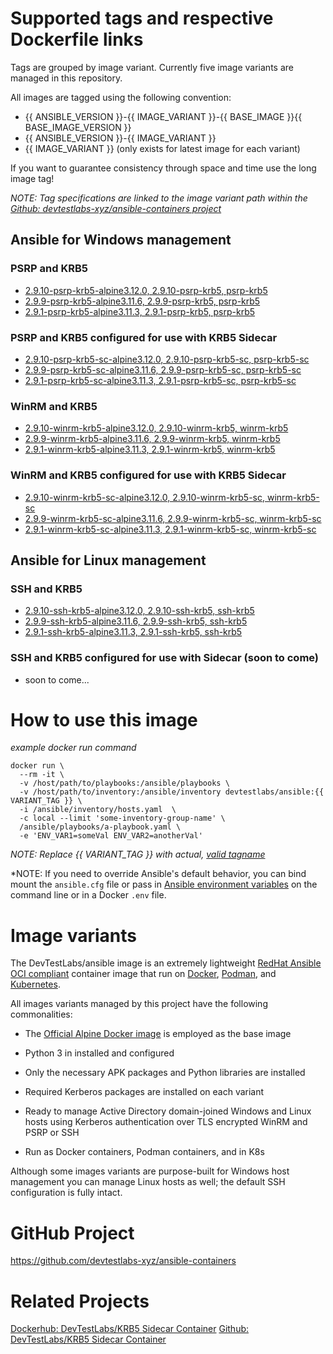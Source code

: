 # Supported tags and respective Dockerfile links
Tags are grouped by image variant. Currently five image variants are managed in this repository.

All images are tagged using the following convention:
* {{ ANSIBLE_VERSION }}-{{ IMAGE_VARIANT }}-{{ BASE_IMAGE }}{{ BASE_IMAGE_VERSION }}
* {{ ANSIBLE_VERSION }}-{{ IMAGE_VARIANT }}
* {{ IMAGE_VARIANT }} (only exists for latest image for each variant)

If you want to guarantee consistency through space and time use the long image tag!

*NOTE: Tag specifications are linked to the image variant path within the [Github: devtestlabs-xyz/ansible-containers project](https://github.com/devtestlabs-xyz/ansible-containers)*

## Ansible for Windows management
### PSRP and KRB5
* [2.9.10-psrp-krb5-alpine3.12.0, 2.9.10-psrp-krb5, psrp-krb5](https://github.com/devtestlabs-xyz/ansible-containers/tree/master/dockerfiles/ansible-psrp-krb5)
* [2.9.9-psrp-krb5-alpine3.11.6, 2.9.9-psrp-krb5, psrp-krb5](https://github.com/devtestlabs-xyz/ansible-containers/tree/master/dockerfiles/ansible-psrp-krb5)
* [2.9.1-psrp-krb5-alpine3.11.3, 2.9.1-psrp-krb5, psrp-krb5](https://github.com/devtestlabs-xyz/ansible-containers/tree/master/dockerfiles/ansible-psrp-krb5)

### PSRP and KRB5 configured for use with KRB5 Sidecar
* [2.9.10-psrp-krb5-sc-alpine3.12.0, 2.9.10-psrp-krb5-sc, psrp-krb5-sc](https://github.com/devtestlabs-xyz/ansible-containers/tree/master/dockerfiles/ansible-psrp-krb5-sc)
* [2.9.9-psrp-krb5-sc-alpine3.11.6, 2.9.9-psrp-krb5-sc, psrp-krb5-sc](https://github.com/devtestlabs-xyz/ansible-containers/tree/master/dockerfiles/ansible-psrp-krb5-sc)
* [2.9.1-psrp-krb5-sc-alpine3.11.3, 2.9.1-psrp-krb5-sc, psrp-krb5-sc](https://github.com/devtestlabs-xyz/ansible-containers/tree/master/dockerfiles/ansible-psrp-krb5-sc)

### WinRM and KRB5
* [2.9.10-winrm-krb5-alpine3.12.0, 2.9.10-winrm-krb5, winrm-krb5](https://github.com/devtestlabs-xyz/ansible-containers/tree/master/dockerfiles/ansible-winrm-krb5)
* [2.9.9-winrm-krb5-alpine3.11.6, 2.9.9-winrm-krb5, winrm-krb5](https://github.com/devtestlabs-xyz/ansible-containers/tree/master/dockerfiles/ansible-winrm-krb5)
* [2.9.1-winrm-krb5-alpine3.11.3, 2.9.1-winrm-krb5, winrm-krb5](https://github.com/devtestlabs-xyz/ansible-containers/tree/master/dockerfiles/ansible-winrm-krb5)

### WinRM and KRB5 configured for use with KRB5 Sidecar
* [2.9.10-winrm-krb5-sc-alpine3.12.0, 2.9.10-winrm-krb5-sc, winrm-krb5-sc](https://github.com/devtestlabs-xyz/ansible-containers/tree/master/dockerfiles/ansible-psrp-winrm-sc)
* [2.9.9-winrm-krb5-sc-alpine3.11.6, 2.9.9-winrm-krb5-sc, winrm-krb5-sc](https://github.com/devtestlabs-xyz/ansible-containers/tree/master/dockerfiles/ansible-psrp-winrm-sc)
* [2.9.1-winrm-krb5-sc-alpine3.11.3, 2.9.1-winrm-krb5-sc, winrm-krb5-sc](https://github.com/devtestlabs-xyz/ansible-containers/tree/master/dockerfiles/ansible-psrp-winrm-sc)

## Ansible for Linux management
### SSH and KRB5
* [2.9.10-ssh-krb5-alpine3.12.0, 2.9.10-ssh-krb5, ssh-krb5](https://github.com/devtestlabs-xyz/ansible-containers/tree/master/dockerfiles/ansible-ssh-krb5)
* [2.9.9-ssh-krb5-alpine3.11.6, 2.9.9-ssh-krb5, ssh-krb5](https://github.com/devtestlabs-xyz/ansible-containers/tree/master/dockerfiles/ansible-ssh-krb5)
* [2.9.1-ssh-krb5-alpine3.11.3, 2.9.1-ssh-krb5, ssh-krb5](https://github.com/devtestlabs-xyz/ansible-containers/tree/master/dockerfiles/ansible-ssh-krb5)

### SSH and KRB5 configured for use with Sidecar (soon to come)
* soon to come...

# How to use this image

*example docker run command*
```
docker run \
  --rm -it \
  -v /host/path/to/playbooks:/ansible/playbooks \
  -v /host/path/to/inventory:/ansible/inventory devtestlabs/ansible:{{ VARIANT_TAG }} \
  -i /ansible/inventory/hosts.yaml  \
  -c local --limit 'some-inventory-group-name' \
  /ansible/playbooks/a-playbook.yaml \
  -e 'ENV_VAR1=someVal ENV_VAR2=anotherVal'
```

*NOTE: Replace {{ VARIANT_TAG }} with actual, [valid tagname](https://hub.docker.com/r/devtestlabs/ansible/tags)*

*NOTE: If you need to override Ansible's default behavior, you can bind mount the `ansible.cfg` file or pass in [Ansible environment variables](https://docs.ansible.com/ansible/latest/reference_appendices/config.html#ansible-configuration-settings) on the command line or in a Docker `.env` file.

# Image variants
The DevTestLabs/ansible image is an extremely lightweight [RedHat Ansible](https://www.ansible.com/) [OCI compliant](https://www.opencontainers.org/) container image that run on [Docker](https://www.docker.com/), [Podman](https://podman.io/), and [Kubernetes](https://kubernetes.io/). 

All images variants managed by this project have the following commonalities:

* The [Official Alpine Docker image](https://hub.docker.com/_/alpine) is employed as the base image

* Python 3 in installed and configured

* Only the necessary APK packages and Python libraries are installed

* Required Kerberos packages are installed on each variant

* Ready to manage Active Directory domain-joined Windows and Linux hosts using Kerberos authentication over TLS encrypted WinRM and PSRP or SSH

* Run as Docker containers, Podman containers, and in K8s

Although some images variants are purpose-built for Windows host management you can manage Linux hosts as well; the default SSH configuration is fully intact.

# GitHub Project
https://github.com/devtestlabs-xyz/ansible-containers

# Related Projects
[Dockerhub: DevTestLabs/KRB5 Sidecar Container](https://hub.docker.com/repository/docker/devtestlabs/krb5-sidecar)
[Github: DevTestLabs/KRB5 Sidecar Container](https://github.com/devtestlabs-xyz/krb5-sidecar-container)


    
